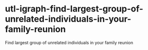 # utl-igraph-find-largest-group-of-unrelated-individuals-in-your-family-reunion
Find largest group of unrelated individuals in your family reunion    
